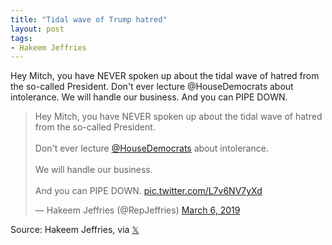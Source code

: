```yaml
---
title: "Tidal wave of Trump hatred"
layout: post
tags:
- Hakeem Jeffries
---
```


Hey Mitch, you have NEVER spoken up about the tidal wave of hatred from the so-called President. Don't ever lecture @HouseDemocrats about intolerance. We will handle our business. And you can PIPE DOWN.

<blockquote class="twitter-tweet"><p lang="en" dir="ltr">Hey Mitch, you have NEVER spoken up about the tidal wave of hatred from the so-called President.<br /><br />Don't ever lecture <a href="https://twitter.com/HouseDemocrats?ref_src=twsrc%5Etfw">@HouseDemocrats</a> about intolerance. <br /><br />We will handle our business.<br /><br />And you can PIPE DOWN. <a href="https://t.co/L7v6NV7yXd">pic.twitter.com/L7v6NV7yXd</a></p>&mdash; Hakeem Jeffries (@RepJeffries) <a href="https://twitter.com/RepJeffries/status/1103348921911468032?ref_src=twsrc%5Etfw">March 6, 2019</a></blockquote> <script async src="https://platform.twitter.com/widgets.js" charset="utf-8"></script>

Source: Hakeem Jeffries, via [𝕏](https://x.com)
